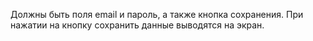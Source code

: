 Должны быть поля email и пароль, а также кнопка сохранения.
При нажатии на кнопку сохранить данные выводятся на экран. 

